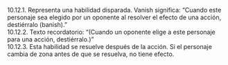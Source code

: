 10.12.1. Representa una habilidad disparada. Vanish significa: “Cuando este personaje sea elegido por un oponente al resolver el efecto de una acción, destiérralo (banish).”  
10.12.2. Texto recordatorio: “(Cuando un oponente elige a este personaje para una acción, destiérralo.)”  
10.12.3. Esta habilidad se resuelve después de la acción. Si el personaje cambia de zona antes de que se resuelva, no tiene efecto.
